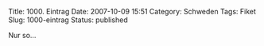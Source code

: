 Title: 1000. Eintrag
Date: 2007-10-09 15:51
Category: Schweden
Tags: Fiket
Slug: 1000-eintrag
Status: published

Nur so…

